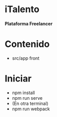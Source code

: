 # iTalento
#### Plataforma Freelancer

# Contenido
- src/app front
# Iniciar
- npm install
- npm run serve
- (En otra terminal)
- npm run webpack
